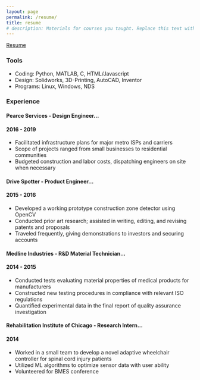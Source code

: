 ```yaml
---
layout: page
permalink: /resume/
title: resume
# description: Materials for courses you taught. Replace this text with your description.
---
```


<p>
  <a href=""></a><div class=""></div>
  <a href="/assets/pdf/resume.pdf"><div class="color-button">Resume</div></a>
</p>

### Tools

* Coding: Python, MATLAB, C, HTML/Javascript
* Design: Solidworks, 3D-Printing, AutoCAD, Inventor
* Programs: Linux, Windows, NDS

### Experience

#### Pearce Services - Design Engineer...
#### <su>2016 - 2019</su>

* Facilitated infrastructure plans for major metro ISPs and carriers<br>
* Scope of projects ranged from small businesses to residential communities<br>
* Budgeted construction and labor costs, dispatching engineers on site when necessary

#### Drive Spotter - Product Engineer...
#### <su>2015 - 2016</su>

* Developed a working prototype construction zone detector using OpenCV<br>
* Conducted prior art research; assisted in writing, editing, and revising patents and proposals<br>
* Traveled frequently, giving demonstrations to investors and securing accounts

#### Medline Industries - R&D Material Technician...
#### <su>2014 - 2015</su>

* Conducted tests evaluating material properties of medical products for manufacturers<br>
* Constructed new testing procedures in compliance with relevant ISO regulations<br>
* Quantified experimental data in the final report of quality assurance investigation

#### Rehabilitation Institute of Chicago - Research Intern...
#### <su>2014</su>

* Worked in a small team to develop a novel adaptive wheelchair controller for spinal cord injury patients<br>
* Utilized ML algorithms to optimize sensor data with user ability<br>
* Volunteered for BMES conference
